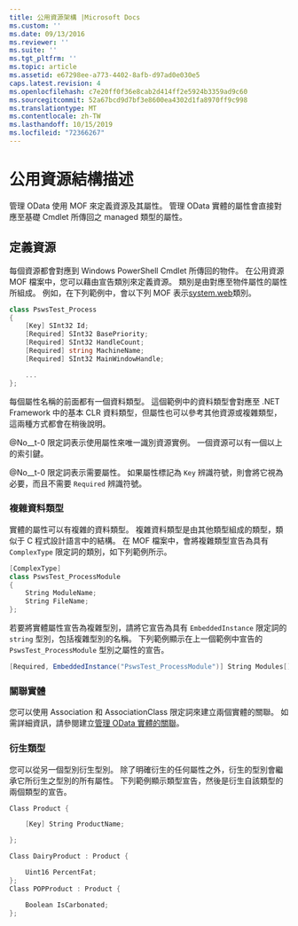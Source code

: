```yaml
---
title: 公用資源架構 |Microsoft Docs
ms.custom: ''
ms.date: 09/13/2016
ms.reviewer: ''
ms.suite: ''
ms.tgt_pltfrm: ''
ms.topic: article
ms.assetid: e67298ee-a773-4402-8afb-d97ad0e030e5
caps.latest.revision: 4
ms.openlocfilehash: c7e20ff0f36e8cab2d414ff2e5924b3359ad9c60
ms.sourcegitcommit: 52a67bcd9d7bf3e8600ea4302d1fa8970ff9c998
ms.translationtype: MT
ms.contentlocale: zh-TW
ms.lasthandoff: 10/15/2019
ms.locfileid: "72366267"
---
```

# <a name="public-resource-schema"></a>公用資源結構描述

管理 OData 使用 MOF 來定義資源及其屬性。 管理 OData 實體的屬性會直接對應至基礎 Cmdlet 所傳回之 managed 類型的屬性。

## <a name="defining-a-resource"></a>定義資源

每個資源都會對應到 Windows PowerShell Cmdlet 所傳回的物件。 在公用資源 MOF 檔案中，您可以藉由宣告類別來定義資源。 類別是由對應至物件屬性的屬性所組成。 例如，在下列範例中，會以下列 MOF 表示[system.web](/dotnet/api/System.Diagnostics.Process)類別。

```csharp
class PswsTest_Process
{
    [Key] SInt32 Id;
    [Required] SInt32 BasePriority;
    [Required] SInt32 HandleCount;
    [Required] string MachineName;
    [Required] SInt32 MainWindowHandle;

    ...
};
```

每個屬性名稱的前面都有一個資料類型。 這個範例中的資料類型會對應至 .NET Framework 中的基本 CLR 資料類型，但屬性也可以參考其他資源或複雜類型，這兩種方式都會在稍後說明。

@No__t-0 限定詞表示使用屬性來唯一識別資源實例。 一個資源可以有一個以上的索引鍵。

@No__t-0 限定詞表示需要屬性。 如果屬性標記為 `Key` 辨識符號，則會將它視為必要，而且不需要 `Required` 辨識符號。

### <a name="complex-data-types"></a>複雜資料類型

實體的屬性可以有複雜的資料類型。 複雜資料類型是由其他類型組成的類型，類似于 C 程式設計語言中的結構。 在 MOF 檔案中，會將複雜類型宣告為具有 `ComplexType` 限定詞的類別，如下列範例所示。

```csharp
[ComplexType]
class PswsTest_ProcessModule
{
    String ModuleName;
    String FileName;
};
```

若要將實體屬性宣告為複雜型別，請將它宣告為具有 `EmbeddedInstance` 限定詞的 `string` 型別，包括複雜型別的名稱。 下列範例顯示在上一個範例中宣告的 `PswsTest_ProcessModule` 型別之屬性的宣告。

```csharp
[Required, EmbeddedInstance("PswsTest_ProcessModule")] String Modules[];
```

### <a name="associating-entities"></a>關聯實體

您可以使用 Association 和 AssociationClass 限定詞來建立兩個實體的關聯。 如需詳細資訊，請參閱建立[管理 OData 實體的關聯](./associating-management-odata-entities.md)。

### <a name="derived-types"></a>衍生類型

您可以從另一個型別衍生型別。 除了明確衍生的任何屬性之外，衍生的型別會繼承它所衍生之型別的所有屬性。 下列範例顯示類型宣告，然後是衍生自該類型的兩個類型的宣告。

```csharp
Class Product {

    [Key] String ProductName;

};

Class DairyProduct : Product {

    Uint16 PercentFat;
};
Class POPProduct : Product {

    Boolean IsCarbonated;
};
```